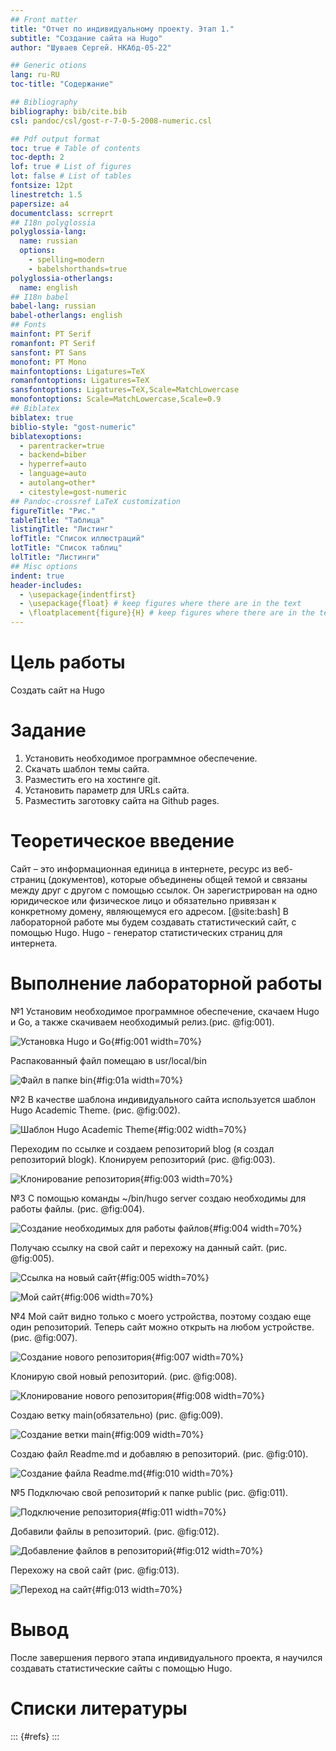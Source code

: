 ```yaml
---
## Front matter
title: "Отчет по индивидуальному проекту. Этап 1."
subtitle: "Создание сайта на Hugo"
author: "Шуваев Сергей. НКАбд-05-22"

## Generic otions
lang: ru-RU
toc-title: "Содержание"

## Bibliography
bibliography: bib/cite.bib
csl: pandoc/csl/gost-r-7-0-5-2008-numeric.csl

## Pdf output format
toc: true # Table of contents
toc-depth: 2
lof: true # List of figures
lot: false # List of tables
fontsize: 12pt
linestretch: 1.5
papersize: a4
documentclass: scrreprt
## I18n polyglossia
polyglossia-lang:
  name: russian
  options:
	- spelling=modern
	- babelshorthands=true
polyglossia-otherlangs:
  name: english
## I18n babel
babel-lang: russian
babel-otherlangs: english
## Fonts
mainfont: PT Serif
romanfont: PT Serif
sansfont: PT Sans
monofont: PT Mono
mainfontoptions: Ligatures=TeX
romanfontoptions: Ligatures=TeX
sansfontoptions: Ligatures=TeX,Scale=MatchLowercase
monofontoptions: Scale=MatchLowercase,Scale=0.9
## Biblatex
biblatex: true
biblio-style: "gost-numeric"
biblatexoptions:
  - parentracker=true
  - backend=biber
  - hyperref=auto
  - language=auto
  - autolang=other*
  - citestyle=gost-numeric
## Pandoc-crossref LaTeX customization
figureTitle: "Рис."
tableTitle: "Таблица"
listingTitle: "Листинг"
lofTitle: "Список иллюстраций"
lotTitle: "Список таблиц"
lolTitle: "Листинги"
## Misc options
indent: true
header-includes:
  - \usepackage{indentfirst}
  - \usepackage{float} # keep figures where there are in the text
  - \floatplacement{figure}{H} # keep figures where there are in the text
---
```


# Цель работы

Создать сайт на Hugo

# Задание

1. Установить необходимое программное обеспечение.
2. Скачать шаблон темы сайта.
3. Разместить его на хостинге git.
4. Установить параметр для URLs сайта.
5. Разместить заготовку сайта на Github pages.


# Теоретическое введение

Сайт – это информационная единица в интернете, ресурс из веб-страниц (документов), которые объединены общей темой и связаны между друг с другом с помощью ссылок. Он зарегистрирован на одно юридическое или физическое лицо и обязательно привязан к конкретному домену, являющемуся его адресом. [@site:bash]
В лабораторной работе мы будем создавать статистический сайт, с помощью Hugo.
Hugo - генератор статистических страниц для интернета.


# Выполнение лабораторной работы

№1
Установим необходимое программное обеспечение, скачаем Hugo и Go, а также скачиваем необходимый релиз.(рис. @fig:001).

![Установка Hugo и Go](image/1.png){#fig:001 width=70%}

Распакованный файл помещаю в usr/local/bin 

![Файл в папке bin ](image/1a.png){#fig:01a width=70%}

№2
В качестве шаблона индивидуального сайта используется шаблон Hugo Academic Theme. (рис. @fig:002).

![Шаблон Hugo Academic Theme](image/2.png){#fig:002 width=70%}

Переходим по ссылке и создаем репозиторий blog (я создал репозиторий blogk). Клонируем
репозиторий (рис. @fig:003).

![Клонирование репозитория](image/3.png){#fig:003 width=70%}

№3
С помощью команды ~/bin/hugo server создаю необходимы для работы файлы. (рис. @fig:004).

![Создание необходимых для работы файлов](image/4.png){#fig:004 width=70%}

Получаю ссылку на свой сайт и перехожу на данный сайт. (рис. @fig:005).

![Ссылка на новый сайт](image/5.png){#fig:005 width=70%}

![Мой сайт](image/6.png){#fig:006 width=70%}

№4
Мой сайт видно только с моего устройства, поэтому создаю еще один репозиторий. Теперь сайт
можно открыть на любом устройстве. (рис. @fig:007).

![Создание нового репозитория](image/7.png){#fig:007 width=70%}

Клонирую свой новый репозиторий. (рис. @fig:008).

![Клонирование нового репозитория](image/8.png){#fig:008 width=70%}

Создаю ветку main(обязательно) (рис. @fig:009).

![Создание ветки main](image/9.png){#fig:009 width=70%}

Создаю файл Readme.md и добавляю в репозиторий. (рис. @fig:010).

![Создание файла Readme.md](image/10.png){#fig:010 width=70%}

№5
Подключаю свой репозиторий к папке public (рис. @fig:011).

![Подключение репозитория](image/11.png){#fig:011 width=70%}

Добавили файлы в репозиторий. (рис. @fig:012).

![Добавление файлов в репозиторий](image/12.png){#fig:012 width=70%}

Перехожу на свой сайт (рис. @fig:013).

![Переход на сайт](image/13.png){#fig:013 width=70%}

# Вывод

После завершения первого этапа индивидуального проекта, я научился создавать статистические сайты с помощью Hugo.

# Списки литературы

::: {#refs}
:::
